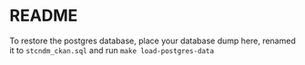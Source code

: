 # README #

To restore the postgres database, place your database dump here, renamed it to
`stcndm_ckan.sql` and run `make load-postgres-data`
